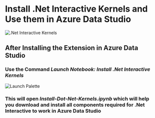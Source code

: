# Install .Net Interactive Kernels and Use them in Azure Data Studio

![.Net Interactive Kernels](https://raw.githubusercontent.com/microsoft/.Net-Interactive-Kernels-ADS/main/content/media/PostNotebook.png)

## After Installing the Extension in Azure Data Studio

### Use the Command **_Launch Notebook: Install .Net Interactive Kernels_**

![Launch Palette](https://raw.githubusercontent.com/microsoft/.Net-Interactive-Kernels-ADS/main/content/media/LaunchCommand.png)

### This will open **_Install-Dot-Net-Kernels.ipynb_** which will help you download and install all components required for .Net Interactive to work in Azure Data Studio

